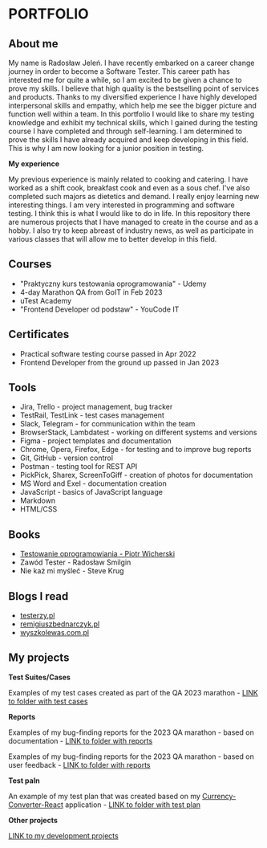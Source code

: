 # PORTFOLIO

## About me
My name is Radosław Jeleń. I have recently embarked on a career change journey in order to become a Software Tester. This career path has interested me for quite a while, so I am excited to be given a chance to prove my skills. I believe that high quality is the bestselling point of services and products. Thanks to my diversified experience I have highly developed interpersonal skills and empathy, which help me see the bigger picture and function well within a team. In this portfolio I would like to share my testing knowledge and exhibit my technical skills, which I gained during the testing course I have completed and through self-learning. I am determined to prove the skills I have already acquired and keep developing in this field. This is why I am now looking for a junior position in testing.

**My experience**

My previous experience is mainly related to cooking and catering. I have worked as a shift cook, breakfast cook and even as a sous chef. I've also completed such majors as dietetics and demand. I really enjoy learning new interesting things. I am very interested in programming and software testing. I think this is what I would like to do in life. In this repository there are numerous projects that I have managed to create in the course and as a hobby. I also try to keep abreast of industry news, as well as participate in various classes that will allow me to better develop in this field.  


## Courses
* "Praktyczny kurs testowania oprogramowania" - Udemy
* 4-day Marathon QA from GoIT in Feb 2023
* uTest Academy
* "Frontend Developer od podstaw" - YouCode IT

## Certificates

* Practical software testing course passed in Apr 2022
* Frontend Developer from the ground up passed in Jan 2023

## Tools 

* Jira, Trello - project management, bug tracker
* TestRail, TestLink - test cases management
* Slack, Telegram - for communication within the team
* BrowserStack, Lambdatest - working on different systems and versions
* Figma - project templates and documentation
* Chrome, Opera, Firefox, Edge - for testing and to improve bug reports
* Git, GitHub - version control
* Postman - testing tool for REST API
* PickPick, Sharex, ScreenToGiff - creation of photos for documentation 
* MS Word and Exel - documentation creation
* JavaScript - basics of JavaScript language
* Markdown
* HTML/CSS

## Books

* [Testowanie oprogramowiania - Piotr Wicherski](https://pwicherski.gitbook.io/testowanie-oprogramowania/)
* Zawód Tester - Radosław Smilgin
* Nie każ mi myśleć - Steve Krug

## Blogs I read

* [testerzy.pl](https://testerzy.pl/)
* [remigiuszbednarczyk.pl](https://remigiuszbednarczyk.pl/)
* [wyszkolewas.com.pl](https://www.wyszkolewas.com.pl/blog/)

## My projects

**Test Suites/Cases**

Examples of my test cases created as part of the QA 2023 marathon - [LINK to folder with test cases](https://drive.google.com/drive/u/2/folders/1WhyyatFhwkK72J0r3P0Vg6e1Qi58RF5_)

**Reports**

Examples of my bug-finding reports for the 2023 QA marathon - based on documentation - [LINK to folder with reports](https://drive.google.com/drive/u/2/folders/1u9RlyiOYqHt3lAPUMxiXaTV8Qp3CQCnl)

Examples of my bug-finding reports for the 2023 QA marathon - based on user feedback - [LINK to folder with reports](https://drive.google.com/drive/u/2/folders/1jpuzLMv7H9T_5qZqGImmmjZ9umK6T-km)

**Test paln**

An example of my test plan that was created based on my [Currency-Converter-React](https://github.com/RadekJelen/currency-converter-React) application - [LINK to folder with test plan](https://drive.google.com/drive/folders/1EjFrEPvr394rudIwSHudR8KbQyK7_BWQ?usp=share_link)

**Other projects**

[LINK to my development projects](https://github.com/RadekJelen?tab=repositories)
